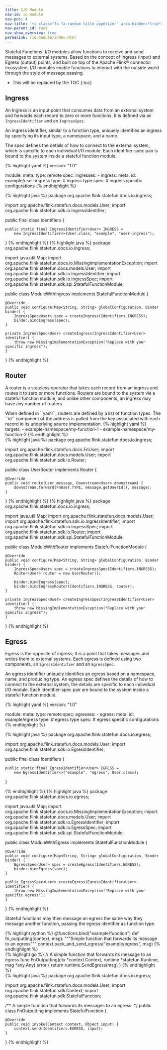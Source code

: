 ```yaml
---
title: I/O Module 
nav-id: io-module
nav-pos: 4
nav-title: '<i class="fa fa-random title appetizer" aria-hidden="true"></i> I/O Module'
nav-parent_id: root
nav-show_overview: true 
permalink: /io-module/index.html
---
```

<!--
Licensed to the Apache Software Foundation (ASF) under one
or more contributor license agreements.  See the NOTICE file
distributed with this work for additional information
regarding copyright ownership.  The ASF licenses this file
to you under the Apache License, Version 2.0 (the
"License"); you may not use this file except in compliance
with the License.  You may obtain a copy of the License at

  http://www.apache.org/licenses/LICENSE-2.0

Unless required by applicable law or agreed to in writing,
software distributed under the License is distributed on an
"AS IS" BASIS, WITHOUT WARRANTIES OR CONDITIONS OF ANY
KIND, either express or implied.  See the License for the
specific language governing permissions and limitations
under the License.
-->

Stateful Functions' I/O modules allow functions to receive and send messages to external systems.
Based on the concept of Ingress (input) and Egress (output) points, and built on top of the Apache Flink®
connector ecosystem, I/O modules enable functions to interact with the outside world through the style of message passing.

* This will be replaced by the TOC
{:toc}

## Ingress

An Ingress is an input point that consumes data from an external system and forwards each record to zero or more functions.
It is defined via an ``IngressIdentifier`` and an ``IngressSpec``.

An ingress identifier, similar to a function type, uniquely identifies an ingress by specifying its input type,
a namespace, and a name.

The spec defines the details of how to connect to the external system, which is specific to each individual I/O module.
Each identifier-spec pair is bound to the system inside a stateful function module.

<div class="codetabs" markdown="1">
<div data-lang="Remote Module" markdown="1">
{% highlight yaml %}
version: "1.0"

module:
     meta:
         type: remote
     spec:
         ingresses:
           - ingress:
               meta:
                 id: example/user-ingress
                 type: # ingress type
               spec: # ingress specific configurations
{% endhighlight %}
</div>
<div data-lang="Embedded Module" markdown="1">
{% highlight java %}
package org.apache.flink.statefun.docs.io.ingress;

import org.apache.flink.statefun.docs.models.User;
import org.apache.flink.statefun.sdk.io.IngressIdentifier;

public final class Identifiers {

    public static final IngressIdentifier<User> INGRESS =
        new IngressIdentifier<>(User.class, "example", "user-ingress");
}
{% endhighlight %}
{% highlight java %}
package org.apache.flink.statefun.docs.io.ingress;

import java.util.Map;
import org.apache.flink.statefun.docs.io.MissingImplementationException;
import org.apache.flink.statefun.docs.models.User;
import org.apache.flink.statefun.sdk.io.IngressIdentifier;
import org.apache.flink.statefun.sdk.io.IngressSpec;
import org.apache.flink.statefun.sdk.spi.StatefulFunctionModule;

public class ModuleWithIngress implements StatefulFunctionModule {

    @Override
    public void configure(Map<String, String> globalConfiguration, Binder binder) {
        IngressSpec<User> spec = createIngress(Identifiers.INGRESS);
        binder.bindIngress(spec);
    }

    private IngressSpec<User> createIngress(IngressIdentifier<User> identifier) {
        throw new MissingImplementationException("Replace with your specific ingress");
    }
}
{% endhighlight %}
</div>
</div>

## Router

A router is a stateless operator that takes each record from an ingress and routes it to zero or more functions.
Routers are bound to the system via a stateful function module, and unlike other components,
an ingress may have any number of routers.

<div class="codetabs" markdown="1">
<div data-lang="Remote Module" markdown="1">
When defined in ``yaml``, routers are defined by a list of function types.
The ``id`` component of the address is pulled from the key associated with each record in its underlying source implementation.
{% highlight yaml %}
targets:
    - example-namespace/my-function-1
    - example-namespace/my-function-2
{% endhighlight %}
</div>
<div data-lang="Embedded Module" markdown="1">
{% highlight java %}
package org.apache.flink.statefun.docs.io.ingress;

import org.apache.flink.statefun.docs.FnUser;
import org.apache.flink.statefun.docs.models.User;
import org.apache.flink.statefun.sdk.io.Router;

public class UserRouter implements Router<User> {

    @Override
    public void route(User message, Downstream<User> downstream) {
        downstream.forward(FnUser.TYPE, message.getUserId(), message);
    }
}
{% endhighlight %}
{% highlight java %}
package org.apache.flink.statefun.docs.io.ingress;

import java.util.Map;
import org.apache.flink.statefun.docs.models.User;
import org.apache.flink.statefun.sdk.io.IngressIdentifier;
import org.apache.flink.statefun.sdk.io.IngressSpec;
import org.apache.flink.statefun.sdk.io.Router;
import org.apache.flink.statefun.sdk.spi.StatefulFunctionModule;

public class ModuleWithRouter implements StatefulFunctionModule {

    @Override
    public void configure(Map<String, String> globalConfiguration, Binder binder) {
        IngressSpec<User> spec = createIngressSpec(Identifiers.INGRESS);
        Router<User> router = new UserRouter();

        binder.bindIngress(spec);
        binder.bindIngressRouter(Identifiers.INGRESS, router);
    }

    private IngressSpec<User> createIngressSpec(IngressIdentifier<User> identifier) {
        throw new MissingImplementationException("Replace with your specific ingress");
    }
}
{% endhighlight %}
</div>
</div>

## Egress

Egress is the opposite of ingress; it is a point that takes messages and writes them to external systems.
Each egress is defined using two components, an ``EgressIdentifier`` and an ``EgressSpec``.

An egress identifier uniquely identifies an egress based on a namespace, name, and producing type.
An egress spec defines the details of how to connect to the external system, the details are specific to each individual I/O module.
Each identifier-spec pair are bound to the system inside a stateful function module.

<div class="codetabs" markdown="1">
<div data-lang="Remote Module" markdown="1">
{% highlight yaml %}
version: "1.0"

module:
    meta:
        type: remote
    spec:
        egresses:
          - egress:
              meta:
                id: example/egress
                type: # egress type
              spec: # egress specific configurations
{% endhighlight %}
</div>
<div data-lang="Embedded Module" markdown="1">
{% highlight java %}
package org.apache.flink.statefun.docs.io.egress;

import org.apache.flink.statefun.docs.models.User;
import org.apache.flink.statefun.sdk.io.EgressIdentifier;

public final class Identifiers {

    public static final EgressIdentifier<User> EGRESS =
        new EgressIdentifier<>("example", "egress", User.class);
}

{% endhighlight %}
{% highlight java %}
package org.apache.flink.statefun.docs.io.egress;

import java.util.Map;
import org.apache.flink.statefun.docs.io.MissingImplementationException;
import org.apache.flink.statefun.docs.models.User;
import org.apache.flink.statefun.sdk.io.EgressIdentifier;
import org.apache.flink.statefun.sdk.io.EgressSpec;
import org.apache.flink.statefun.sdk.spi.StatefulFunctionModule;

public class ModuleWithEgress implements StatefulFunctionModule {

    @Override
    public void configure(Map<String, String> globalConfiguration, Binder binder) {
        EgressSpec<User> spec = createEgress(Identifiers.EGRESS);
        binder.bindEgress(spec);
    }

    public EgressSpec<User> createEgress(EgressIdentifier<User> identifier) {
        throw new MissingImplementationException("Replace with your specific egress");
    }
}
{% endhighlight %}
</div>
</div>

Stateful functions may then message an egress the same way they message another function,
passing the egress identifier as function type.

<div class="codetabs" markdown="1">
<div data-lang="Remote Module" markdown="1">
<div class="codetabs" markdown="1">
<div data-lang="Python" markdown="1">
{% highlight python %}
@functions.bind("example/function")
def fn_outputting(context, msg):
    """Simple function that forwards its message to an egress"""
    context.pack_and_send_egress("example/egress", msg)
{% endhighlight %}
</div>
<div data-lang="GoLang" markdown="1">
{% highlight go %}
// A simple function that forwards its message to an egress
func FnOutputting(ctx *context.Context, runtime *statefun.Runtime, msg *any.Any) error {
    return runtime.SendEgress(msg)
}
{% endhighlight %}
</div>
</div>
</div>
<div data-lang="Embedded Module" markdown="1">
{% highlight java %}
package org.apache.flink.statefun.docs.io.egress;

import org.apache.flink.statefun.docs.models.User;
import org.apache.flink.statefun.sdk.Context;
import org.apache.flink.statefun.sdk.StatefulFunction;

/** A simple function that forwards its messages to an egress. */
public class FnOutputting implements StatefulFunction {

    @Override
    public void invoke(Context context, Object input) {
        context.send(Identifiers.EGRESS, input);
    }
}
{% endhighlight %}
</div>
</div>